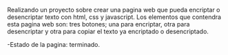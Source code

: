 Realizando un proyecto sobre crear una pagina web que pueda encriptar o desencriptar texto con html, css y javascript.
Los elementos que contendra esta pagina web son: tres botones; una para encriptar, otra para desencriptar y otra para copiar el texto ya encriptado o desencriptado. 

-Estado de la pagina: terminado.
